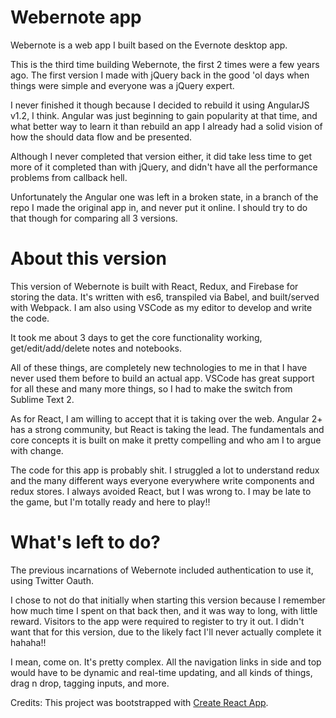 # Webernote app

Webernote is a web app I built based on the Evernote desktop app. 

This is the third time building Webernote, the first 2 times were a few years ago.  The first version I made with jQuery back in the good 'ol days when things were simple and everyone was a jQuery expert. 

I never finished it though because I decided to rebuild it using AngularJS v1.2, I think. Angular was just beginning to gain popularity at that time, and what better way to learn it than rebuild an app I already had a solid vision of how the should data flow and be presented.

Although I never completed that version either, it did take less time to get more of it completed than with jQuery, and didn't have all the performance problems from callback hell.

Unfortunately the Angular one was left in a broken state, in a branch of the repo I made the original app in, and never put it online. I should try to do that though for comparing all 3 versions.

# About this version

This version of Webernote is built with React, Redux, and Firebase for storing the data. It's written with es6, transpiled via Babel, and built/served with Webpack. I am also using VSCode as my editor to develop and write the code. 

It took me about 3 days to get the core functionality working, get/edit/add/delete notes and notebooks. 

All of these things, are completely new technologies to me in that I have never used them before to build an actual app. VSCode has great support for all these and many more things, so I had to make the switch from Sublime Text 2. 

As for React, I am willing to accept that it is taking over the web. Angular 2+ has a strong community, but React is taking the lead. The fundamentals and core concepts it is built on make it pretty compelling and who am I to argue with change. 

The code for this app is probably shit. I struggled a lot to understand redux and the many different ways everyone everywhere write components and redux stores.
I always avoided React, but I was wrong to. I may be late to the game, but I'm totally ready and here to play!! 

# What's left to do?

The previous incarnations of Webernote included authentication to use it, using Twitter Oauth. 

I chose to not do that initially when starting this version because I remember how much time I spent on that back then, and it was way to long, with little reward. Visitors to the app were required to register to try it out. I didn't want that for this version, due to the likely fact I'll never actually complete it hahaha!!

I mean, come on. It's pretty complex. All the navigation links in side and top would have to be dynamic and real-time updating, and all kinds of things, drag n drop, tagging inputs, and more.


Credits: This project was bootstrapped with [Create React App](https://github.com/facebookincubator/create-react-app).
